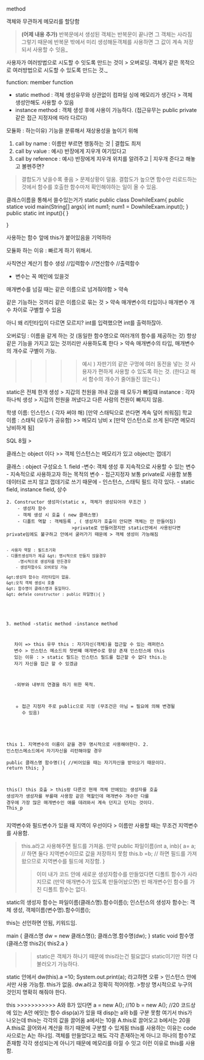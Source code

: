 <p>method</p>
<p>객체와 무관하게 메모리를 할당함</p>
<blockquote>
<p><strong>(어제 내용 추가)</strong>
반복문에서 생성된 객체는 반복문이 끝나면 그 객체는 사라짐
그렇기 때문에 반복문 밖에서 미리 생성해둔객체를 사용하면 그 값이 계속 저장되서 사용할 수 잇음_</p>
</blockquote>
<p>사용자가 여러방법으로 시도할 수 잇도록 만드는 것이 &gt; 오버로딩.
객체가 같은 목적으로 여러방법으로 시도할 수 있도록 만드는 것._</p>
<p>function: member function</p>
<ul>
<li>static method : 객체 생성유무와 상관없이 컴파일 싱에 메모리가 생긴다 &gt; 객체 생성안해도 사용할 수 있음</li>
<li>instance method : 객체 생성 후에 사용이 가능하다.
 (접근유무는 public private 같은 접근 지정자에 따라 다르다)</li>
</ul>
<p>모듈화 : 하는이유) 기능을 분류해서 재상용성을 높이기 위해</p>
<ol>
<li>call by name : 이름만 부르면 행동하는 것  | 결합도 최저</li>
<li>call by value : 예시) 반장에게 지우개 여기있다고 </li>
<li>call by reference : 예시) 반장에게 지우개 위치를 알려주고 | 지우개 준다고 해놓고 볼펜주면?</li>
</ol>
<blockquote>
<p>결합도가 낮을수록 좋음 &gt;  문제상황이 덜옴. 결합도가 높으면  함수만 리로드하는 것에서 함수를 호출한 함수마저 확인해야하는 일이 올 수 있음.</p>
</blockquote>
<p>클래스이름을 통해서 쓸수있는거가 static
public class DowhileExam{
    public statice void main(String[] args){
        int num1;
        num1 = DowhileExam.input();
    }
    public static int input(){ }</p>
<p>}</p>
<p>사용하는 함수 앞에 this가 붙어있음을 기억하라</p>
<p>모듈화 하는 이유 : 빠르게 하기 위해서. </p>
<p>사칙연산 계산기 함수 생성
//입력함수
//연산함수
//출력함수</p>
<ul>
<li>변수는 꼭 메인에 있을것</li>
</ul>
<p>매개변수를 넘길 때는 같은 이름으로 넘겨줘야함 &gt; 약속</p>
<p>같은 기능하는 것끼리  같은 이름으로 묶는 것 &gt; 약속
매개변수의 타입이나 매개변수 개수 차이로 구별할 수 있음</p>
<p>아니 왜 리턴타입이 다르면 모르지? int를 입력했으면 int를 출력하잖아.</p>
<p>오버로딩 : 이름을 같게 하는 것 (동일한 함수명으로 여러개의 함수를 제공하는 것)
                        항상 같은 기능을 가지고 있는 것끼리만 사용하도록 한다 &gt; 약속
                        매개변수의 타입, 매개변수의 개수로 구별이 가능.</p>
<blockquote>
<blockquote>
<blockquote>
<blockquote>
<blockquote>
<p>예시 ) 자판기의 같은 구멍에 여러 동전을 넣는 것
사용자가 편하게 사용할 수 있도록 하는 것.
(한다고 해서 함수의 개수가 줄어들진 않는다.)</p>
</blockquote>
</blockquote>
</blockquote>
</blockquote>
</blockquote>
<p>static은  전체 한개 생성  &gt; 지갑의 천원을 꺼내 갔을 때 모두가 빠질떄 
instance  : 각자 하나씩 생성  &gt; 지갑의 천원을 꺼냈다고 다른 사람의 천원이 빠지지 않음.</p>
<p>학생 이름: 인스턴스 ( 각자 써야 해) 
[만약 스태틱으로 쓴다면 계속 덮어 씌워짐] 
학교 이름 : 스태틱 (모두가 공유함) &gt;&gt; 메모리 낭비 x
[만약 인스턴스로 쓰게 된다면 메모리 낭비하게 됨]</p>
<p>SQL 8월 &gt; </p>
<p>클래스는 object 이다 &gt;&gt; 객체
인스턴스는 메모리가 있고 object는 껍데기</p>
<p>클래스 : object 
    구성요소
    1. field
        -변수: 객체 생성 후 지속적으로 사용할 수 있는 변수 
        - 지속적으로 사용하고자 하는 목적의 변수
        - 접근지정자 보통 private로 사용함 보통 데이터로 쓰지 않고 껍데기로 쓰기 때문에
        - 인스턴스, 스태틱 필드 각각 있다. 
        - static field, instance field, 상수</p>
<pre><code>2. Constructor 생성자(static x, 객체가 생성되어야 무조건 )
    - 생성자 함수
    - 객체 생성 시 호출 ( new 클래스명)
    - 디폴트 역할 : 객체등록 , ( 생성자가 호출이 안되면 객체는 안 만들어짐)
                        &gt;private로 만들어졌지만 static안에서 사용된다면 private임에도 불구하고 안에서 굴러가기 때문에 &gt; 객체 생성이 가능해짐 

    - 사용자 역할 : 필드초기화 
    - 디폴트생성자가 제공 &gt; 명시적으로 만들지 않을경우 
         -명시적으로 생성자를 만든경우
        - 생성자함수도 오버로딩 가능

    &gt;생성자 함수는 리턴타입이 없음.
    &gt;오직 객체 생성시 호출
    &gt; 함수명이 클래스명과 동일하다.
    &gt; defale constructor : public 파일명(){ } 

3. method
    -static method
    -instance method

    차이 =&gt; this 유무
        this : 자기자신(객체)을 접근할 수 있는 래퍼런스 변수
        &gt; 인스턴스 메소드의 첫번쨰 매개변수로 항상 존재
    인스턴스에 this 있는 이유 : 
    &gt; static 필드는 인스턴스 필드를 접근할 수 없다 
    this.는 자기 자신을 접근 할 수 있겠금 

    -외부와 내부의 연결을 하기 위한 목적.
    - 접근 지정자 주로 public으로 지정 (무조건은 아님 = 필요에 의해 변경될 수 있음)


this
    1. 지역변수의 이름이 같을 경우 명시적으로 사용해야한다.
    2. 인스턴스메소드에서 자기자신을 리턴해야할 경우    
        public 클래스명 함수명(){ //비어있을 때는 자기자신을 받아오기 때문이다.
            return this;
        }

this()
    this 호출 &gt; this랑 다른것
    현재 객체 안에있는 생성자를 호출
    생성자가 생성자를 부를때 사용함
    같은 역할인데 매개변수 개수만 다를 경우에 가장 많은 매개변수인 애를 데려와서 계속 던지고 던지는 것이다.
    This_p</code></pre><p>지역변수와 필드변수가 있을 때 지역이 우선이다  &gt; 이름만 사용할 때는 무조건 지역변수를 사용함.</p>
<blockquote>
<p>this.a라고 사용해주면 필드를 가져옴.
만약 
public 파일이름(int a, inb){
    a= a; // 하면 둘다 지역변수이므로 값을 저장하지 못함
    this.b =b; // 하면 필드를 가져왔으므로 지역변수를 필드에 저장함.
}</p>
<blockquote>
<p>이미 내가 코드 안에 새로운 생성자함수를 만들었다면  디폴트 함수가 사라지므로 (만약 매개변수가 있도록 만들어놨으면)  빈 매개변수인 함수를 가진 디폴트 함수는 없다.</p>
</blockquote>
</blockquote>
<p>static의 생성자 함수는 파일이름(클래스명).함수이름();
인스턴스의 생성자 함수는: 객체 생성, 객체이름(변수명).함수이름();</p>
<p>this는 선언하면 안됨, 키워드임.</p>
<p>main { 
    클래스명 dw = new 클래스명();
    클래스명.함수명(dw);
}
static void 함수명(클래스명 this2){
    this2.a
}</p>
<blockquote>
<blockquote>
<p>static은 객체가 하나기 때문에 this라는건 필요없다 static이기만 하면 다 불러오기 가능하다.</p>
</blockquote>
</blockquote>
<p>static 안에서 
    dw(this).a =10;
    System.out.print(a); 라고하면 오류 &gt; 인스턴스 안에서만 사용 가능함. this가 없음. dw.a라고 정확히 적어야함.
    &gt;항상 명시적으로 누구의 것인지 명확히 해줘야 한다.</p>
<p>this   &gt;&gt;&gt;&gt;&gt;&gt;&gt;&gt;&gt;&gt;&gt;
    A와 B가 있다면 
    a = new A();  //10
    b = new A();  //20
    코드상에 있는 A안 에잇는 함수 disp(a)가 있을 때
    disp는 a와 b를 구분 못함
    여기서 this가 나오는데 this는 각각의 값을 끌어옴
    a에서는 10을 A.this로 끌어오고 b에서는 20을 A.this로 끌어와서 계산을 하기 때문에 구분할 수 있게됨
    this를 사용하는 이유는 code사으로는 A는 하나임. 객체를 만들었다고 해도 각각 존재하는게 아니고 하나의 함수?로 존재함
    각각 생성되는게 아니기 때문에 메모리를 아낄 수 잇고 이런 이유로 this를 사용함.</p>